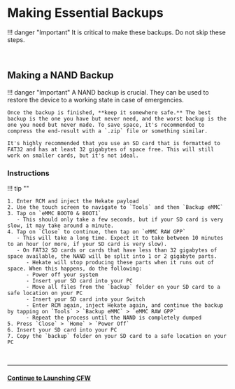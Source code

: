 # Making Essential Backups
!!! danger "Important"
    It is critical to make these backups. Do not skip these steps.

&nbsp;

## Making a NAND Backup

!!! danger "Important"
	A NAND backup is crucial. They can be used to restore the device to a working state in case of emergencies.

	Once the backup is finished, **keep it somewhere safe.** The best backup is the one you have but never need, and the worst backup is the one you need but never made. To save space, it's recommended to compress the end-result with a `.zip` file or something similar.

	It's highly recommended that you use an SD card that is formatted to FAT32 and has at least 32 gigabytes of space free. This will still work on smaller cards, but it's not ideal.

### Instructions

!!! tip ""

    1. Enter RCM and inject the Hekate payload
    2. Use the touch screen to navigate to `Tools` and then `Backup eMMC`
    3. Tap on `eMMC BOOT0 & BOOT1`
       - This should only take a few seconds, but if your SD card is very slow, it may take around a minute.
    4. Tap on `Close` to continue, then tap on `eMMC RAW GPP`
       - This will take a long time. Expect it to take between 10 minutes to an hour (or more, if your SD card is very slow).
       - On FAT32 SD cards or cards that have less than 32 gigabytes of space available, the NAND will be split into 1 or 2 gigabyte parts.
          - Hekate will stop producing these parts when it runs out of space. When this happens, do the following:
          - Power off your system
          - Insert your SD card into your PC
          - Move all files from the `backup` folder on your SD card to a safe location on your PC
          - Insert your SD card into your Switch
          - Enter RCM again, inject Hekate again, and continue the backup by tapping on `Tools` > `Backup eMMC` > `eMMC RAW GPP`
          - Repeat the process until the NAND is completely dumped
    5. Press `Close` > `Home` > `Power Off`
    6. Insert your SD card into your PC
    7. Copy the `backup` folder on your SD card to a safe location on your PC

&nbsp;

-----

#### [Continue to Launching CFW <i class="fa fa-arrow-circle-right fa-lg"></i>](launching_cfw.md)
